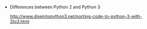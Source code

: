 

 * Differences between Python 2 and Python 3

     http://www.diveintopython3.net/porting-code-to-python-3-with-2to3.html



